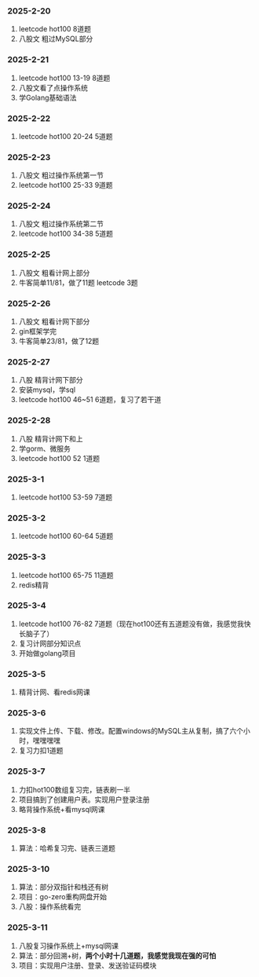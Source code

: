 ### 2025-2-20
1. leetcode hot100 8道题
2. 八股文 粗过MySQL部分
### 2025-2-21
1. leetcode hot100 13-19 8道题
2. 八股文看了点操作系统
3. 学Golang基础语法
### 2025-2-22
1. leetcode hot100 20-24 5道题
### 2025-2-23
1. 八股文 粗过操作系统第一节
2. leetcode hot100 25-33 9道题
### 2025-2-24
1. 八股文 粗过操作系统第二节
2. leetcode hot100 34-38 5道题
### 2025-2-25
1. 八股文 粗看计网上部分
2. 牛客简单11/81，做了11题 leetcode 3题
### 2025-2-26
1. 八股文 粗看计网下部分
2. gin框架学完
3. 牛客简单23/81，做了12题 
### 2025-2-27
1. 八股 精背计网下部分
2. 安装mysql，学sql
3. leetcode hot100 46~51 6道题，复习了若干道
### 2025-2-28
1. 八股 精背计网下和上
2. 学gorm、微服务
3. leetcode hot100 52 1道题
### 2025-3-1
1. leetcode hot100 53-59 7道题
### 2025-3-2
1. leetcode hot100 60-64 5道题
### 2025-3-3
1. leetcode hot100 65-75 11道题
2. redis精背
### 2025-3-4
1. leetcode hot100 76-82 7道题（现在hot100还有五道题没有做，我感觉我快长脑子了）
2. 复习计网部分知识点
3. 开始做golang项目
### 2025-3-5
1. 精背计网、看redis网课
### 2025-3-6
1. 实现文件上传、下载、修改。配置windows的MySQL主从复制，搞了六个小时，嘿嘿嘿嘿
2. 复习力扣1道题
### 2025-3-7
1. 力扣hot100数组复习完，链表刷一半
2. 项目搞到了创建用户表。实现用户登录注册
3. 略背操作系统+看mysql网课
### 2025-3-8
1. 算法：哈希复习完、链表三道题

### 2025-3-10
1. 算法：部分双指针和栈还有树
2. 项目：go-zero重构网盘开始
3. 八股：操作系统看完


### 2025-3-11
1. 八股复习操作系统上+mysql网课
2. 算法：部分回溯+树，**两个小时十几道题，我感觉我现在强的可怕**
3. 项目：实现用户注册、登录、发送验证码模块